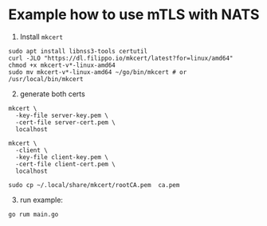 
# Example how to use mTLS with NATS

1. Install `mkcert`
```shell
sudo apt install libnss3-tools certutil
curl -JLO "https://dl.filippo.io/mkcert/latest?for=linux/amd64"
chmod +x mkcert-v*-linux-amd64
sudo mv mkcert-v*-linux-amd64 ~/go/bin/mkcert # or /usr/local/bin/mkcert
```

2. generate both certs
```
mkcert \
  -key-file server-key.pem \
  -cert-file server-cert.pem \
  localhost

mkcert \
  -client \
  -key-file client-key.pem \
  -cert-file client-cert.pem \
  localhost

sudo cp ~/.local/share/mkcert/rootCA.pem  ca.pem
```

3. run example:
```
go rum main.go
```